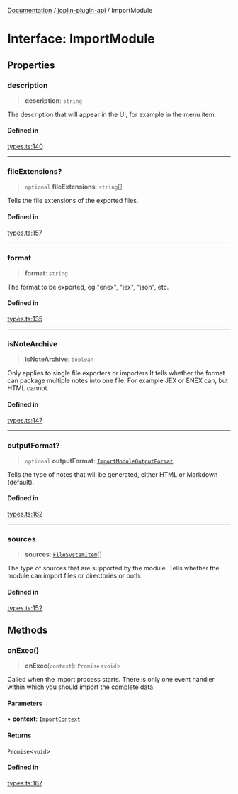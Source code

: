 [Documentation](../../packages.md) / [joplin-plugin-api](../index.md) / ImportModule

# Interface: ImportModule

## Properties

### description

> **description**: `string`

The description that will appear in the UI, for example in the menu item.

#### Defined in

[types.ts:140](https://github.com/rxliuli/joplin-utils/blob/485409801cf7c952cfefe9e29020115fe6abec36/packages/joplin-plugin-api/src/types.ts#L140)

---

### fileExtensions?

> `optional` **fileExtensions**: `string`[]

Tells the file extensions of the exported files.

#### Defined in

[types.ts:157](https://github.com/rxliuli/joplin-utils/blob/485409801cf7c952cfefe9e29020115fe6abec36/packages/joplin-plugin-api/src/types.ts#L157)

---

### format

> **format**: `string`

The format to be exported, eg "enex", "jex", "json", etc.

#### Defined in

[types.ts:135](https://github.com/rxliuli/joplin-utils/blob/485409801cf7c952cfefe9e29020115fe6abec36/packages/joplin-plugin-api/src/types.ts#L135)

---

### isNoteArchive

> **isNoteArchive**: `boolean`

Only applies to single file exporters or importers
It tells whether the format can package multiple notes into one file.
For example JEX or ENEX can, but HTML cannot.

#### Defined in

[types.ts:147](https://github.com/rxliuli/joplin-utils/blob/485409801cf7c952cfefe9e29020115fe6abec36/packages/joplin-plugin-api/src/types.ts#L147)

---

### outputFormat?

> `optional` **outputFormat**: [`ImportModuleOutputFormat`](../enumerations/ImportModuleOutputFormat.md)

Tells the type of notes that will be generated, either HTML or Markdown (default).

#### Defined in

[types.ts:162](https://github.com/rxliuli/joplin-utils/blob/485409801cf7c952cfefe9e29020115fe6abec36/packages/joplin-plugin-api/src/types.ts#L162)

---

### sources

> **sources**: [`FileSystemItem`](../enumerations/FileSystemItem.md)[]

The type of sources that are supported by the module. Tells whether the module can import files or directories or both.

#### Defined in

[types.ts:152](https://github.com/rxliuli/joplin-utils/blob/485409801cf7c952cfefe9e29020115fe6abec36/packages/joplin-plugin-api/src/types.ts#L152)

## Methods

### onExec()

> **onExec**(`context`): `Promise`\<`void`\>

Called when the import process starts. There is only one event handler within which you should import the complete data.

#### Parameters

• **context**: [`ImportContext`](ImportContext.md)

#### Returns

`Promise`\<`void`\>

#### Defined in

[types.ts:167](https://github.com/rxliuli/joplin-utils/blob/485409801cf7c952cfefe9e29020115fe6abec36/packages/joplin-plugin-api/src/types.ts#L167)
